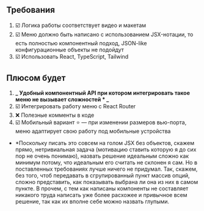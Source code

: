 ## Требования

1. ☑️ Логика работы соответствует видео и макетам
2. ☑️ Меню должно быть написано с использованием JSX-нотации, то есть полностью компонентный подход, JSON-like конфигурационные объекты не подойдут
3. ☑️ Использовать React, TypeScript, Tailwind

## Плюсом будет

1. **_ Удобный компонентный API при котором интегрировать такое меню не вызывает сложностей \* _**
2. ☑️ Интегрировать работу меню с React Router
3. ❌ Полезные комменты в коде
4. ☑️ Мобильный вариант ⭐ — при изменении размеров вью-порта, меню адаптирует свою работу под мобильные устройства

- \*Поскольку писать это совсем на голом JSX без объектов, скажем прямо, нетривиальная задача (мотивацию ставить которую я до сих пор не очень понимаю), назвать решение идеальным сложно как минимум потому, что идеальным его считать не склонен я сам. Но в поставленных требованиях лучше ничего не придумал. Так, скажем, без того, чтоб передавать в сгрупированный пункт массив опций, сложно представить, как показывать выбрана ли она из них в самом пункте. В прочем, с тем как написаны компоненты не составляет никакого труда написать уже более расхожее и привычное всем решение, так как их вполне себе можно назвать глупыми.
